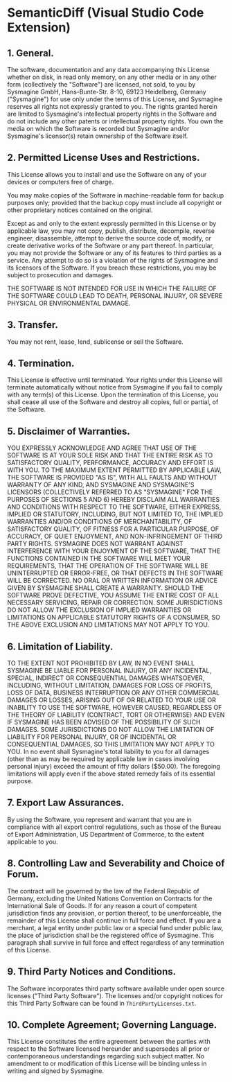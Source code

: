 # SemanticDiff (Visual Studio Code Extension)

## 1. General.

The software, documentation and any data accompanying this License whether on disk, in read only memory, on any other media or in any other form (collectively the "Software") are licensed, not sold, to you by Sysmagine GmbH, Hans-Bunte-Str. 8-10, 69123 Heidelberg, Germany ("Sysmagine") for use only under the terms of this License, and Sysmagine reserves all rights not expressly granted to you. The rights granted herein are limited to Sysmagine's intellectual property rights in the Software and do not include any other patents or intellectual property rights. You own the media on which the Software is recorded but Sysmagine and/or Sysmagine's licensor(s) retain ownership of the Software itself.

## 2. Permitted License Uses and Restrictions.

This License allows you to install and use the Software on any of your devices or computers free of charge.

You may make copies of the Software in machine-readable form for backup purposes only; provided that the backup copy must include all copyright or other proprietary notices contained on the original.

Except as and only to the extent expressly permitted in this License or by applicable law, you may not copy, publish, distribute, decompile, reverse engineer, disassemble, attempt to derive the source code of, modify, or create derivative works of the Software or any part thereof. In particular, you may not provide the Software or any of its features to third parties as a service. Any attempt to do so is a violation of the rights of Sysmagine and its licensors of the Software. If you breach these restrictions, you may be subject to prosecution and damages.

THE SOFTWARE IS NOT INTENDED FOR USE IN WHICH THE FAILURE OF THE SOFTWARE COULD LEAD TO DEATH, PERSONAL INJURY, OR SEVERE PHYSICAL OR ENVIRONMENTAL DAMAGE.

## 3. Transfer.

You may not rent, lease, lend, sublicense or sell the Software.

## 4. Termination.

This License is effective until terminated. Your rights under this License will terminate automatically without notice from Sysmagine if you fail to comply with any term(s) of this License. Upon the termination of this License, you shall cease all use of the Software and destroy all copies, full or partial, of the Software.

## 5. Disclaimer of Warranties.

YOU EXPRESSLY ACKNOWLEDGE AND AGREE THAT USE OF THE SOFTWARE IS AT YOUR SOLE RISK AND THAT THE ENTIRE RISK AS TO SATISFACTORY QUALITY, PERFORMANCE, ACCURACY AND EFFORT IS WITH YOU. TO THE MAXIMUM EXTENT PERMITTED BY APPLICABLE LAW, THE SOFTWARE IS PROVIDED "AS IS", WITH ALL FAULTS AND WITHOUT WARRANTY OF ANY KIND, AND SYSMAGINE AND SYSMAGINE'S LICENSORS (COLLECTIVELY REFERRED TO AS "SYSMAGINE" FOR THE PURPOSES OF SECTIONS 5 AND 6) HEREBY DISCLAIM ALL WARRANTIES AND CONDITIONS WITH RESPECT TO THE SOFTWARE, EITHER EXPRESS, IMPLIED OR STATUTORY, INCLUDING, BUT NOT LIMITED TO, THE IMPLIED WARRANTIES AND/OR CONDITIONS OF MERCHANTABILITY, OF SATISFACTORY QUALITY, OF FITNESS FOR A PARTICULAR PURPOSE, OF ACCURACY, OF QUIET ENJOYMENT, AND NON-INFRINGEMENT OF THIRD PARTY RIGHTS. SYSMAGINE DOES NOT WARRANT AGAINST INTERFERENCE WITH YOUR ENJOYMENT OF THE SOFTWARE, THAT THE FUNCTIONS CONTAINED IN THE SOFTWARE WILL MEET YOUR REQUIREMENTS, THAT THE OPERATION OF THE SOFTWARE WILL BE UNINTERRUPTED OR ERROR-FREE, OR THAT DEFECTS IN THE SOFTWARE WILL BE CORRECTED. NO ORAL OR WRITTEN INFORMATION OR ADVICE GIVEN BY SYSMAGINE SHALL CREATE A WARRANTY. SHOULD THE SOFTWARE PROVE DEFECTIVE, YOU ASSUME THE ENTIRE COST OF ALL NECESSARY SERVICING, REPAIR OR CORRECTION. SOME JURISDICTIONS DO NOT ALLOW THE EXCLUSION OF IMPLIED WARRANTIES OR LIMITATIONS ON APPLICABLE STATUTORY RIGHTS OF A CONSUMER, SO THE ABOVE EXCLUSION AND LIMITATIONS MAY NOT APPLY TO YOU.

## 6. Limitation of Liability.

TO THE EXTENT NOT PROHIBITED BY LAW, IN NO EVENT SHALL SYSMAGINE BE LIABLE FOR PERSONAL INJURY, OR ANY INCIDENTAL, SPECIAL, INDIRECT OR CONSEQUENTIAL DAMAGES WHATSOEVER, INCLUDING, WITHOUT LIMITATION, DAMAGES FOR LOSS OF PROFITS, LOSS OF DATA, BUSINESS INTERRUPTION OR ANY OTHER COMMERCIAL DAMAGES OR LOSSES, ARISING OUT OF OR RELATED TO YOUR USE OR INABILITY TO USE THE SOFTWARE, HOWEVER CAUSED, REGARDLESS OF THE THEORY OF LIABILITY (CONTRACT, TORT OR OTHERWISE) AND EVEN IF SYSMAGINE HAS BEEN ADVISED OF THE POSSIBILITY OF SUCH DAMAGES. SOME JURISDICTIONS DO NOT ALLOW THE LIMITATION OF LIABILITY FOR PERSONAL INJURY, OR OF INCIDENTAL OR CONSEQUENTIAL DAMAGES, SO THIS LIMITATION MAY NOT APPLY TO YOU. In no event shall Sysmagine's total liability to you for all damages (other than as may be required by applicable law in cases involving personal injury) exceed the amount of fifty dollars ($50.00). The foregoing limitations will apply even if the above stated remedy fails of its essential purpose.

## 7. Export Law Assurances.

By using the Software, you represent and warrant that you are in compliance with all export control regulations, such as those of the Bureau of Export Administration, US Department of Commerce, to the extent applicable to you.

## 8. Controlling Law and Severability and Choice of Forum.

The contract will be governed by the law of the Federal Republic of Germany, excluding the United Nations Convention on Contracts for the International Sale of Goods. If for any reason a court of competent jurisdiction finds any provision, or portion thereof, to be unenforceable, the remainder of this License shall continue in full force and effect. If you are a merchant, a legal entity under public law or a special fund under public law, the place of jurisdiction shall be the registered office of Sysmagine. This paragraph shall survive in full force and effect regardless of any termination of this License.

## 9. Third Party Notices and Conditions.

The Software incorporates third party software available under open source licenses ("Third Party Software"). The licenses and/or copyright notices for this Third Party Software can be found in `ThirdPartyLicenses.txt`.

## 10. Complete Agreement; Governing Language.

This License constitutes the entire agreement between the parties with respect to the Software licensed hereunder and supersedes all prior or contemporaneous understandings regarding such subject matter. No amendment to or modification of this License will be binding unless in writing and signed by Sysmagine.
